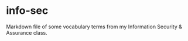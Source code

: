 # info-sec
Markdown file of some vocabulary terms from my Information Security &amp; Assurance class.
